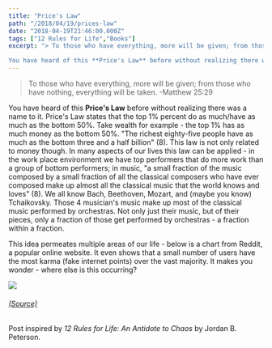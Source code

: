 ```yaml
---
title: "Price's Law"
path: "/2018/04/19/prices-law"
date: "2018-04-19T21:46:00.000Z"
tags: ["12 Rules for Life","Books"]
excerpt: "> To those who have everything, more will be given; from those who have nothing, everything will be taken. -Matthew 25:29

You have heard of this **Price's Law** before without realizing there was a..."
---
```


> To those who have everything, more will be given; from those who have nothing, everything will be taken. -Matthew 25:29

You have heard of this **Price's Law** before without realizing there was a name to it. Price's Law states that the top 1% percent do as much/have as much as the bottom 50%. Take wealth for example - the top 1% has as much money as the bottom 50%. "The richest eighty-five people have as much as the bottom three and a half billion" (8). This law is not only related to money though. In many aspects of our lives this law can be applied - in the work place environment we have top performers that do more work than a group of bottom performers; in music, "a small fraction of the music composed by a small fraction of all the classical composers who have ever composed make up almost all the classical music that the world knows and loves" (8). We all know Bach, Beethoven, Mozart, and (maybe you know) Tchaikovsky. Those 4 musician's music make up most of the classical music performed by orchestras. Not only just their music, but of their pieces, only a fraction of those get performed by orchestras - a fraction within a fraction.

This idea permeates multiple areas of our life - below is a chart from Reddit, a popular online website. It even shows that a small number of users have the most karma (fake internet points) over the vast majority. It makes you wonder - where else is this occurring?

![](/uploads/2018/04/19/ZJwEgaH.png)

###### [(Source)](https://www.reddit.com/r/JordanPeterson/comments/6dhbbg/prices_law_and_pareto_distributions_everywhere/?st=jg6iebzx&amp;sh=50a5f792)


Post inspired by *12 Rules for Life: An Antidote to Chaos* by Jordan B. Peterson.
